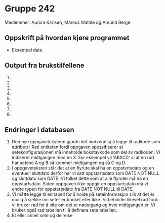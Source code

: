 # Gruppe 242
Medlemmer: Aurora Karlsen, Markus Wathle og Amund Berge

## Oppskrift på hvordan kjøre programmet
- Eksempel data

## Output fra brukstilfellene

1. 
2. 
3. 
4. 
5. 
6. 
7. 
8. 

## Endringer i databasen

1. Den nye oppgavetekstnen gjorde det nødvendlig å legge til radkode som attributt i Rad entiteten fordi oppgaven spessifiserer at setekonfigurasjonen må inneholde bokstavkode som del av radkoden. Vi indikerer midtgangen med en X. For eksempel vil 'ABXCD' si at en rad har setene A og B så kommer midtgangen og så C og D.
2. I oppgaveteksten står det at en flyrute skal ha en oppstartsdato og en eventuell sluttdato derfor har vi satt oppstartsdato som DATE NOT NULL og sluttdato som DATE. Vi tolket dette som at alle flyruter må ha en oppstartsdato. Siden oppgaven ikke oppgir en oppstartsdato må vi endre typen for oppstartsdato fra DATE NOT NULL til DATE.
3. Vi måtte legge til en tabell for å holde på seteinformasjon slik at det er mulig å sjekke om seter er booket eller ikke. Vi beholder likevel rad fordi vi bruker rad for å vite om det er nødutgang og hvor midtgangen er. Vi bruker også rad tabellen til å definere sete tabellen.
4. Et eller annet sete og delreise
